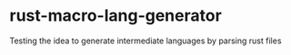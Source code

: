 # rust-macro-lang-generator
Testing the idea to generate intermediate languages by parsing rust files
